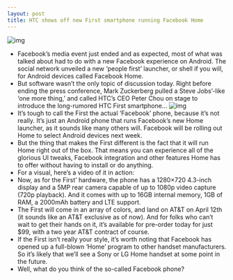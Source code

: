 ```yaml
---
layout: post
title: HTC shows off new First smartphone running Facebook Home
---
```

![img](http://media.idownloadblog.com/wp-content/uploads/2013/04/htc-first.png)
* Facebook’s media event just ended and as expected, most of what was talked about had to do with a new Facebook experience on Android. The social network unveiled a new ‘people first’ launcher, or shell if you will, for Android devices called Facebook Home.
* But software wasn’t the only topic of discussion today. Right before ending the press conference, Mark Zuckerberg pulled a Steve Jobs’-like ‘one more thing,’ and called HTC’s CEO Peter Chou on stage to introduce the long-rumored HTC First smartphone…
![img](http://media.idownloadblog.com/wp-content/uploads/2013/04/htc-first-banner.png)
* It’s tough to call the First the actual ‘Facebook’ phone, because it’s not really. It’s just an Android phone that runs Facebook’s new Home launcher, as it sounds like many others will. Facebook will be rolling out Home to select Android devices next week.
* But the thing that makes the First different is the fact that it will run Home right out of the box. That means you can experience all of the glorious UI tweaks, Facebook integration and other features Home has to offer without having to install or do anything.
* For a visual, here’s a video of it in action:
* Now, as for the First’ hardware, the phone has a 1280×720 4.3-inch display and a 5MP rear camera capable of up to 1080p video capture (720p playback). And it comes with up to 16GB internal memory, 1GB of RAM, a 2000mAh battery and LTE support.
* The First will come in an array of colors, and land on AT&T on April 12th (it sounds like an AT&T exclusive as of now). And for folks who can’t wait to get their hands on it, it’s available for pre-order today for just $99, with a two year AT&T contract of course.
* If the First isn’t really your style, it’s worth noting that Facebook has opened up a full-blown ‘Home’ program to other handset manufacturers. So it’s likely that we’ll see a Sony or LG Home handset at some point in the future.
* Well, what do you think of the so-called Facebook phone?

